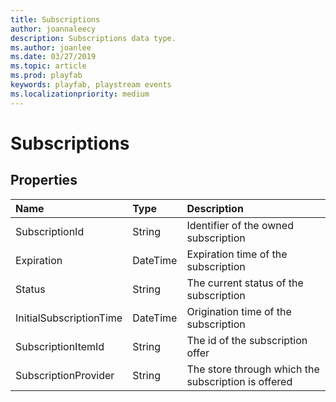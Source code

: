 ```yaml
---
title: Subscriptions
author: joannaleecy
description: Subscriptions data type.
ms.author: joanlee
ms.date: 03/27/2019
ms.topic: article
ms.prod: playfab
keywords: playfab, playstream events
ms.localizationpriority: medium
---
```


# Subscriptions

## Properties

|Name|Type|Description|
| :--------------------|:-------------------|:----------------------|
|SubscriptionId|String|Identifier of the owned subscription|
|Expiration|DateTime|Expiration time of the subscription|
|Status|String|The current status of the subscription|
|InitialSubscriptionTime|DateTime|Origination time of the subscription|
|SubscriptionItemId|String|The id of the subscription offer|
|SubscriptionProvider|String|The store through which the subscription is offered|
